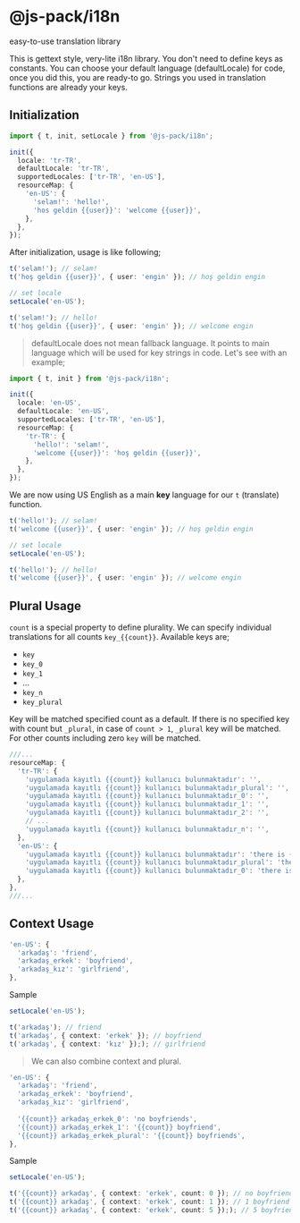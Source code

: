 # @js-pack/i18n

easy-to-use translation library

This is gettext style, very-lite i18n library. You don't need to define keys as constants. You can choose your default language (defaultLocale) for code, once you did this, you are ready-to go. Strings you used in translation functions are already your keys.

## Initialization

```typescript
import { t, init, setLocale } from '@js-pack/i18n';

init({
  locale: 'tr-TR',
  defaultLocale: 'tr-TR',
  supportedLocales: ['tr-TR', 'en-US'],
  resourceMap: {
    'en-US': {
      'selam!': 'hello!',
      'hos geldin {{user}}': 'welcome {{user}}',
    },
  },
});
```

After initialization, usage is like following;

```typescript
t('selam!'); // selam!
t('hoş geldin {{user}}', { user: 'engin' }); // hoş geldin engin

// set locale
setLocale('en-US');

t('selam!'); // hello!
t('hoş geldin {{user}}', { user: 'engin' }); // welcome engin
```

> defaultLocale does not mean fallback language. It points to main language which will be used for key strings in code. Let's see with an example;

```typescript
import { t, init } from '@js-pack/i18n';

init({
  locale: 'en-US',
  defaultLocale: 'en-US',
  supportedLocales: ['tr-TR', 'en-US'],
  resourceMap: {
    'tr-TR': {
      'hello!': 'selam!',
      'welcome {{user}}': 'hoş geldin {{user}}',
    },
  },
});
```

We are now using US English as a main **key** language for our `t` (translate) function.

```typescript
t('hello!'); // selam!
t('welcome {{user}}', { user: 'engin' }); // hoş geldin engin

// set locale
setLocale('en-US');

t('hello!'); // hello!
t('welcome {{user}}', { user: 'engin' }); // welcome engin
```

## Plural Usage

`count` is a special property to define plurality. We can specify individual translations for all counts `key_{{count}}`. Available keys are;

- `key`
- `key_0`
- `key_1`
- ...
- `key_n`
- `key_plural`

Key will be matched specified count as a default. If there is no specified key with count but `_plural`, in case of `count > 1`, `_plural` key will be matched. For other counts including zero `key` will be matched.

```typescript
///...
resourceMap: {
  'tr-TR': {
    'uygulamada kayıtlı {{count}} kullanıcı bulunmaktadır': '',
    'uygulamada kayıtlı {{count}} kullanıcı bulunmaktadır_plural': '',
    'uygulamada kayıtlı {{count}} kullanıcı bulunmaktadır_0': '',
    'uygulamada kayıtlı {{count}} kullanıcı bulunmaktadır_1': '',
    'uygulamada kayıtlı {{count}} kullanıcı bulunmaktadır_2': '',
    // ...
    'uygulamada kayıtlı {{count}} kullanıcı bulunmaktadır_n': '',
  },
  'en-US': {
    'uygulamada kayıtlı {{count}} kullanıcı bulunmaktadır': 'there is {{count}} user registered in this application',
    'uygulamada kayıtlı {{count}} kullanıcı bulunmaktadır_plural': 'there are {{count}} users registered in this application',
    'uygulamada kayıtlı {{count}} kullanıcı bulunmaktadır_0': 'there is no user registered in this application',
  },
},
///...
```

## Context Usage

```typescript
'en-US': {
  'arkadaş': 'friend',
  'arkadaş_erkek': 'boyfriend',
  'arkadaş_kız': 'girlfriend',
},
```

Sample

```typescript
setLocale('en-US');

t('arkadaş'); // friend
t('arkadaş', { context: 'erkek' }); // boyfriend
t('arkadaş', { context: 'kız' });); // girlfriend
```

> We can also combine context and plural.

```typescript
'en-US': {
  'arkadaş': 'friend',
  'arkadaş_erkek': 'boyfriend',
  'arkadaş_kız': 'girlfriend',
  
  '{{count}} arkadaş_erkek_0': 'no boyfriends',
  '{{count}} arkadaş_erkek_1': '{{count}} boyfriend',
  '{{count}} arkadaş_erkek_plural': '{{count}} boyfriends',
},
```

Sample

```typescript
setLocale('en-US');

t('{{count}} arkadaş', { context: 'erkek', count: 0 }); // no boyfriends
t('{{count}} arkadaş', { context: 'erkek', count: 1 }); // 1 boyfriend
t('{{count}} arkadaş', { context: 'erkek', count: 5 });); // 5 boyfriends
```